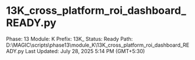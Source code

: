 # 13K_cross_platform_roi_dashboard_READY.py

Phase: 13
Module: K
Prefix: 13K_
Status: Ready
Path: D:\MAGIC\scripts\phase13\module_K\13K_cross_platform_roi_dashboard_READY.py
Last Updated: July 28, 2025 5:14 PM (GMT+5:30)